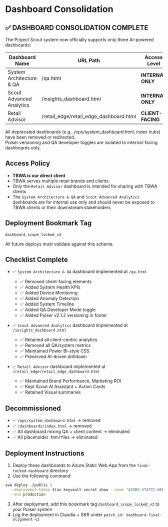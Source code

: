 # Dashboard Consolidation

## ✅ DASHBOARD CONSOLIDATION COMPLETE

The Project Scout system now officially supports only three AI-powered dashboards:

| Dashboard Name | URL Path | Access Level |
| -------------- | -------- | ------------ |
| System Architecture & QA | /qa.html | **INTERNAL ONLY** |
| Scout Advanced Analytics | /insights_dashboard.html | **INTERNAL ONLY** |
| Retail Advisor | /retail_edge/retail_edge_dashboard.html | **CLIENT-FACING** |

All deprecated dashboards (e.g., /ops/system_dashboard.html, index hubs) have been removed or redirected.  
Pulser versioning and QA developer toggles are isolated to internal-facing dashboards only.

## Access Policy

- **TBWA is our direct client**
- TBWA serves multiple retail brands and clients
- Only the `Retail Advisor` dashboard is intended for sharing with TBWA clients
- The `System Architecture & QA` and `Scout Advanced Analytics` dashboards are for internal use only and should never be exposed to TBWA clients or their downstream stakeholders

## Deployment Bookmark Tag

`dashboard_scope_locked_v3`

All future deploys must validate against this schema.

## Checklist Complete

- ✅ `System Architecture & QA` dashboard implemented at `/qa.html`
    - ✅ Removed client-facing elements
    - ✅ Added System Health KPIs
    - ✅ Added Device Monitoring
    - ✅ Added Anomaly Detection  
    - ✅ Added System Timeline
    - ✅ Added QA Developer Mode toggle
    - ✅ Added Pulser v2.1.2 versioning in footer

- ✅ `Scout Advanced Analytics` dashboard implemented at `/insights_dashboard.html`
    - ✅ Retained all client-centric analytics
    - ✅ Removed all QA/system metrics
    - ✅ Maintained Power BI-style CSS
    - ✅ Preserved AI-driven drilldown 

- ✅ `Retail Advisor` dashboard implemented at `/retail_edge/retail_edge_dashboard.html`
    - ✅ Maintained Brand Performance, Marketing ROI
    - ✅ Kept Scout AI Assistant + Action Cards
    - ✅ Retained Visual summaries

## Decommissioned

- ✅ `/ops/system_dashboard.html` → removed
- ✅ `/dashboards/index.html` → removed
- ✅ All dashboard mixing QA + client content → eliminated
- ✅ All placeholder .html files → eliminated

## Deployment Instructions

1. Deploy these dashboards to Azure Static Web App from the `final-locked-dashboard` directory
2. Use the following command:

```bash
swa deploy ./public \
  --deployment-token $(az keyvault secret show --name "AZURE-STATIC-WEB-APPS-API-TOKEN" --vault-name "kv-tbwa-juicer-insights2" --query "value" -o tsv) \
  --env production
```

3. After deployment, add this bookmark tag `dashboard_scope_locked_v3` to your Pulser system
4. Log the deployment in Claudia + SKR under `patch_id: dashboard-final-alignment-v3`